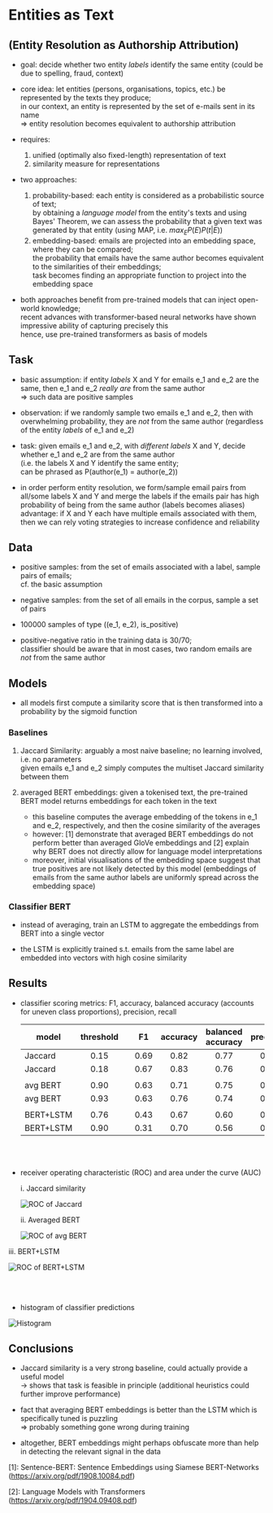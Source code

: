 # Entities as Text
## (Entity Resolution as Authorship Attribution)

- goal: decide whether two entity _labels_ identify the same entity (could be due to spelling, fraud, context)

- core idea: let entities (persons, organisations, topics, etc.) be represented by the texts they produce; <br>
    in our context, an entity is represented by the set of e-mails sent in its name <br>
    => entity resolution becomes equivalent to authorship attribution
    
- requires: 
   1. unified (optimally also fixed-length) representation of text
   2. similarity measure for representations
   
   
- two approaches:
   1. probability-based: each entity is considered as a probabilistic source of text; <br>
      by obtaining a _language model_ from the entity's texts and using Bayes' Theorem, we can assess the probability
      that a given text was generated by that entity (using MAP, i.e. $max_E P(E)P(t|E)$)
   2. embedding-based: emails are projected into an embedding space, where they can be compared; <br>
      the probability that emails have the same author becomes equivalent to the similarities of their embeddings; <br>
      task becomes finding an appropriate function to project into the embedding space
     
- both approaches benefit from pre-trained models that can inject open-world knowledge; <br>
  recent advances with transformer-based neural networks have shown impressive ability of capturing precisely this <br>
  hence, use pre-trained transformers as basis of models


## Task

- basic assumption: if entity _labels_ X and Y for emails e_1 and e_2 are the same, then e_1 and e_2 _really are_ from the same author <br>
  => such data are positive samples
  
- observation: if we randomly sample two emails e_1 and e_2, then with overwhelming probability, they are _not_ from the same author (regardless of the entity _labels_ of e_1 and e_2)

- task: given emails e_1 and e_2, with _different labels_ X and Y, decide whether e_1 and e_2 are from the same author <br>
  (i.e. the labels X and Y identify the same entity; <br>
  can be phrased as P(author(e_1) = author(e_2))

- in order perform entity resolution, we form/sample email pairs from all/some labels X and Y and merge the labels if the emails pair has high probability of being from the same author (labels becomes aliases) <br>
    advantage: if X and Y each have multiple emails associated with them, then we can rely voting strategies to increase confidence and reliability
 
 
## Data

- positive samples: from the set of emails associated with a label, sample pairs of emails; <br>
  cf. the basic assumption

- negative samples: from the set of all emails in the corpus, sample a set of pairs

- 100000 samples of type ((e_1, e_2), is_positive)

- positive-negative ratio in the training data is 30/70; <br>
  classifier should be aware that in most cases, two random emails are _not_ from the same author


## Models

- all models first compute a similarity score that is then transformed into a probability by the sigmoid function


### Baselines

 1. Jaccard Similarity: arguably a most naive baseline; no learning involved, i.e. no parameters <br>
    given emails e_1 and e_2 simply computes the multiset Jaccard similarity between them
   
 2. averaged BERT embeddings: given a tokenised text, the pre-trained BERT model returns embeddings for each token in the text
    - this baseline computes the average embedding of the tokens in e_1 and e_2, respectively, and then the cosine similarity of the averages
    - however: [1] demonstrate that averaged BERT embeddings do not perform better than averaged GloVe embeddings and [2] explain why BERT does not directly allow for language model interpretations
    - moreover, initial visualisations of the embedding space suggest that true positives are not likely detected by this model (embeddings of emails from the same author labels are uniformly spread across the embedding space)
    
    
### Classifier BERT

 - instead of averaging, train an LSTM to aggregate the embeddings from BERT into a single vector
 
 - the LSTM is explicitly trained s.t. emails from the same label are embedded into vectors with high cosine similarity
    
    
## Results


 - classifier scoring metrics: F1, accuracy, balanced accuracy (accounts for uneven class proportions), precision, recall
 

   | model     | threshold |   |  F1  | accuracy | balanced accuracy | precision | recall |
   |-----------|:---------:|---|:----:|:--------:|:----------------:|:---------:|:------:|
   | Jaccard   |    0.15   |   | 0.69 |   0.82   |       0.77       |    0.72   |  0.66  |
   | Jaccard   |    0.18   |   | 0.67 |   0.83   |       0.76       |    0.81   |  0.57  |
   |           |           |   |      |          |                  |           |        |
   | avg BERT  |    0.90   |   | 0.63 |   0.71   |       0.75       |    0.51   |  0.83  |
   | avg BERT  |    0.93   |   | 0.63 |   0.76   |       0.74       |   0.59    |  0.69  |
   |           |           |   |      |          |                  |           |        |
   | BERT+LSTM |    0.76   |   | 0.43 |   0.67   |       0.60       |   0.44    |  0.42  |
   | BERT+LSTM |    0.90   |   | 0.31 |   0.70   |       0.56       |   0.49    |  0.23  |
   
   <br><br>
   
   
 - receiver operating characteristic (ROC) and area under the curve (AUC) 
 
   i. Jaccard similarity <br>
   
   ![ROC of Jaccard](https://github.com/pgroth/conversationkg/blob/master/embeddings_for_the_people/classifier_BERT/results/images/ROC_Jaccard.png)

   ii. Averaged BERT <br>
   
   ![ROC of avg BERT](https://github.com/pgroth/conversationkg/blob/master/embeddings_for_the_people/classifier_BERT/results/images/ROC_avg_BERT.png)
  
  iii. BERT+LSTM <br>
  
  ![ROC of BERT+LSTM](https://github.com/pgroth/conversationkg/blob/master/embeddings_for_the_people/classifier_BERT/results/images/ROC_LSTM%2BBERT.png)

   <br><br>
   
 - histogram of classifier predictions <br>
 
 ![Histogram](https://github.com/pgroth/conversationkg/blob/master/embeddings_for_the_people/classifier_BERT/results/images/negative_positive_histograms_LSTM%2BBERT.png)


## Conclusions

 - Jaccard similarity is a very strong baseline, could actually provide a useful model <br>
   -> shows that task is feasible in principle (additional heuristics could further improve performance)
 
 - fact that averaging BERT embeddings is better than the LSTM which is specifically tuned is puzzling <br>
   => probably something gone wrong during training <br>
 
 - altogether, BERT embeddings might perhaps obfuscate more than help in detecting the relevant signal in the data 
   



[1]: Sentence-BERT: Sentence Embeddings using Siamese BERT-Networks (https://arxiv.org/pdf/1908.10084.pdf)

[2]: Language Models with Transformers (https://arxiv.org/pdf/1904.09408.pdf)